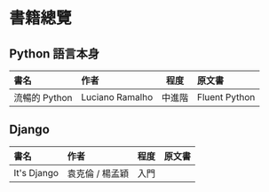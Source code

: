 # 書籍總覽

## Python 語言本身

|      書名     |       作者      |  程度  |    原文書     |
|:------------- |:----------------| ------ |:--------------|
| 流暢的 Python | Luciano Ramalho | 中進階 | Fluent Python |

## Django

|      書名     |       作者      |  程度  |    原文書     |
|:------------- |:----------------| ------ |:--------------|
| It's Django   | 袁克倫 / 楊孟穎 |  入門  |               |
